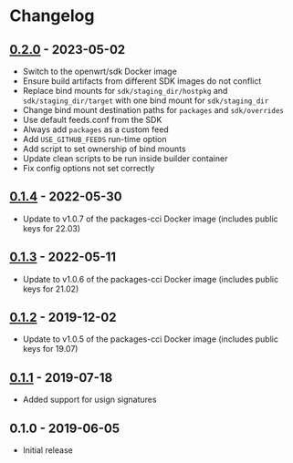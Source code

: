 # Changelog

## [0.2.0] - 2023-05-02
* Switch to the openwrt/sdk Docker image
* Ensure build artifacts from different SDK images do not conflict
* Replace bind mounts for `sdk/staging_dir/hostpkg` and
  `sdk/staging_dir/target` with one bind mount for `sdk/staging_dir`
* Change bind mount destination paths for `packages` and `sdk/overrides`
* Use default feeds.conf from the SDK
* Always add `packages` as a custom feed
* Add `USE_GITHUB_FEEDS` run-time option
* Add script to set ownership of bind mounts
* Update clean scripts to be run inside builder container
* Fix config options not set correctly

## [0.1.4] - 2022-05-30
* Update to v1.0.7 of the packages-cci Docker image (includes public
  keys for 22.03)

## [0.1.3] - 2022-05-11
* Update to v1.0.6 of the packages-cci Docker image (includes public
  keys for 21.02)

## [0.1.2] - 2019-12-02
* Update to v1.0.5 of the packages-cci Docker image (includes public
  keys for 19.07)

## [0.1.1] - 2019-07-18
* Added support for usign signatures

## 0.1.0 - 2019-06-05
* Initial release


[0.2.0]: https://github.com/jefferyto/openwrt-vivarium/compare/0.1.4...0.2.0
[0.1.4]: https://github.com/jefferyto/openwrt-vivarium/compare/0.1.3...0.1.4
[0.1.3]: https://github.com/jefferyto/openwrt-vivarium/compare/0.1.2...0.1.3
[0.1.2]: https://github.com/jefferyto/openwrt-vivarium/compare/0.1.1...0.1.2
[0.1.1]: https://github.com/jefferyto/openwrt-vivarium/compare/0.1.0...0.1.1
